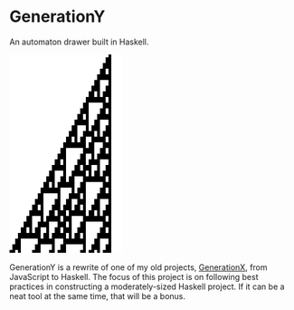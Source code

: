 # GenerationY

An automaton drawer built in Haskell.

![Example](images/110.png)

GenerationY is a rewrite of one of my old projects,
[GenerationX](https://github.com/mattneary/GenerationX), from JavaScript to
Haskell. The focus of this project is on following best practices in
constructing a moderately-sized Haskell project. If it can be a neat tool at
the same time, that will be a bonus.

